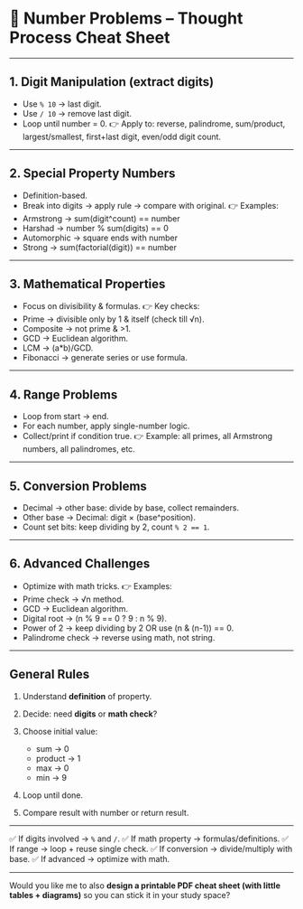 
# 🔹 Number Problems – Thought Process Cheat Sheet

---

## **1. Digit Manipulation (extract digits)**

* Use `% 10` → last digit.
* Use `/ 10` → remove last digit.
* Loop until number = 0.
  👉 Apply to: reverse, palindrome, sum/product, largest/smallest, first+last digit, even/odd digit count.

---

## **2. Special Property Numbers**

* Definition-based.
* Break into digits → apply rule → compare with original.
  👉 Examples:
* Armstrong → sum(digit^count) == number
* Harshad → number % sum(digits) == 0
* Automorphic → square ends with number
* Strong → sum(factorial(digit)) == number

---

## **3. Mathematical Properties**

* Focus on divisibility & formulas.
  👉 Key checks:
* Prime → divisible only by 1 & itself (check till √n).
* Composite → not prime & >1.
* GCD → Euclidean algorithm.
* LCM → (a\*b)/GCD.
* Fibonacci → generate series or use formula.

---

## **4. Range Problems**

* Loop from start → end.
* For each number, apply single-number logic.
* Collect/print if condition true.
  👉 Example: all primes, all Armstrong numbers, all palindromes, etc.

---

## **5. Conversion Problems**

* Decimal → other base: divide by base, collect remainders.
* Other base → Decimal: digit × (base^position).
* Count set bits: keep dividing by 2, count `% 2 == 1`.

---

## **6. Advanced Challenges**

* Optimize with math tricks.
  👉 Examples:
* Prime check → √n method.
* GCD → Euclidean algorithm.
* Digital root → (n % 9 == 0 ? 9 : n % 9).
* Power of 2 → keep dividing by 2 OR use (n & (n-1)) == 0.
* Palindrome check → reverse using math, not string.

---

## **General Rules**

1. Understand **definition** of property.
2. Decide: need **digits** or **math check**?
3. Choose initial value:

   * sum → 0
   * product → 1
   * max → 0
   * min → 9
4. Loop until done.
5. Compare result with number or return result.

---

✅ If digits involved → `%` and `/`.
✅ If math property → formulas/definitions.
✅ If range → loop + reuse single check.
✅ If conversion → divide/multiply with base.
✅ If advanced → optimize with math.

---

Would you like me to also **design a printable PDF cheat sheet (with little tables + diagrams)** so you can stick it in your study space?
